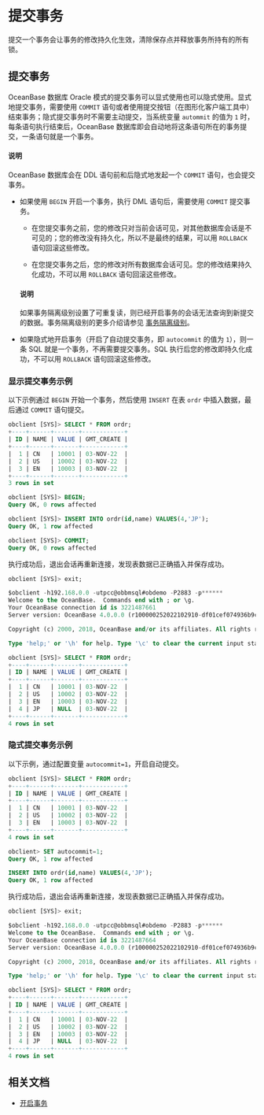 # 提交事务

提交一个事务会让事务的修改持久化生效，清除保存点并释放事务所持有的所有锁。

## 提交事务

OceanBase 数据库 Oracle 模式的提交事务可以显式使用也可以隐式使用。显式地提交事务，需要使用 `COMMIT` 语句或者使用提交按钮（在图形化客户端工具中）结束事务；隐式提交事务时不需要主动提交，当系统变量 `autommit` 的值为 `1` 时，每条语句执行结束后，OceanBase 数据库即会自动地将这条语句所在的事务提交，一条语句就是一个事务。

  <main id="notice" type='explain'>
    <h4>说明</h4>
    <p>OceanBase 数据库会在 DDL 语句前和后隐式地发起一个 <code>COMMIT</code> 语句，也会提交事务。</p>
  </main>

* 如果使用 `BEGIN` 开启一个事务，执行 DML 语句后，需要使用 `COMMIT` 提交事务。

  * 在您提交事务之前，您的修改只对当前会话可见，对其他数据库会话是不可见的；您的修改没有持久化，所以不是最终的结果，可以用 `ROLLBACK` 语句回滚这些修改。

  * 在您提交事务之后，您的修改对所有数据库会话可见。您的修改结果持久化成功，不可以用 `ROLLBACK` 语句回滚这些修改。

  <main id="notice" type='explain'>
    <h4>说明</h4>
    <p>如果事务隔离级别设置了可重复读，则已经开启事务的会话无法查询到新提交的数据。事务隔离级别的更多介绍请参见 <a href="../../../700.reference/100.oceanbase-database-concepts/800.transaction-management/200.transaction-concurrency-and-consistency/400.transaction-isolation-level/200.transaction-isolation-level-of-oracle-mode.md">事务隔离级别</a>。</p>
  </main>

* 如果隐式地开启事务（开启了自动提交事务，即 `autocommit` 的值为 `1`），则一条 SQL 就是一个事务，不再需要提交事务。SQL 执行后您的修改即持久化成功，不可以用 `ROLLBACK` 语句回滚这些修改。

### 显示提交事务示例

以下示例通过 `BEGIN` 开始一个事务，然后使用 `INSERT` 在表 `ordr` 中插入数据，最后通过 `COMMIT` 语句提交。

```sql
obclient [SYS]> SELECT * FROM ordr;
+----+------+-------+------------+
| ID | NAME | VALUE | GMT_CREATE |
+----+------+-------+------------+
|  1 | CN   | 10001 | 03-NOV-22  |
|  2 | US   | 10002 | 03-NOV-22  |
|  3 | EN   | 10003 | 03-NOV-22  |
+----+------+-------+------------+
3 rows in set

obclient [SYS]> BEGIN;
Query OK, 0 rows affected 

obclient [SYS]> INSERT INTO ordr(id,name) VALUES(4,'JP');
Query OK, 1 row affected 

obclient [SYS]> COMMIT;
Query OK, 0 rows affected
```

执行成功后，退出会话再重新连接，发现表数据已正确插入并保存成功。

```sql
obclient [SYS]> exit;

$obclient -h192.168.0.0 -utpcc@obbmsql#obdemo -P2883 -p******
Welcome to the OceanBase.  Commands end with ; or \g.
Your OceanBase connection id is 3221487661
Server version: OceanBase 4.0.0.0 (r100000252022102910-df01cef074936b9c9f177697500fad1dc304056f) (Built Oct 29 2022 10:27:50)

Copyright (c) 2000, 2018, OceanBase and/or its affiliates. All rights reserved.

Type 'help;' or '\h' for help. Type '\c' to clear the current input statement.

obclient [SYS]> SELECT * FROM ordr;
+----+------+-------+------------+
| ID | NAME | VALUE | GMT_CREATE |
+----+------+-------+------------+
|  1 | CN   | 10001 | 03-NOV-22  |
|  2 | US   | 10002 | 03-NOV-22  |
|  3 | EN   | 10003 | 03-NOV-22  |
|  4 | JP   | NULL  | 03-NOV-22  |
+----+------+-------+------------+
4 rows in set
```

### 隐式提交事务示例

以下示例，通过配置变量 `autocommit=1`，开启自动提交。

```sql
obclient [SYS]> SELECT * FROM ordr;
+----+------+-------+------------+
| ID | NAME | VALUE | GMT_CREATE |
+----+------+-------+------------+
|  1 | CN   | 10001 | 03-NOV-22  |
|  2 | US   | 10002 | 03-NOV-22  |
|  3 | EN   | 10003 | 03-NOV-22  |
+----+------+-------+------------+
4 rows in set

obclient> SET autocommit=1;
Query OK, 1 row affected 

INSERT INTO ordr(id,name) VALUES(4,'JP');
Query OK, 1 row affected 
```

执行成功后，退出会话再重新连接，发现表数据已正确插入并保存成功。

```sql
obclient [SYS]> exit;

$obclient -h192.168.0.0 -utpcc@obbmsql#obdemo -P2883 -p******
Welcome to the OceanBase.  Commands end with ; or \g.
Your OceanBase connection id is 3221487664
Server version: OceanBase 4.0.0.0 (r100000252022102910-df01cef074936b9c9f177697500fad1dc304056f) (Built Oct 29 2022 10:27:50)

Copyright (c) 2000, 2018, OceanBase and/or its affiliates. All rights reserved.

Type 'help;' or '\h' for help. Type '\c' to clear the current input statement.

obclient [SYS]> SELECT * FROM ordr;
+----+------+-------+------------+
| ID | NAME | VALUE | GMT_CREATE |
+----+------+-------+------------+
|  1 | CN   | 10001 | 03-NOV-22  |
|  2 | US   | 10002 | 03-NOV-22  |
|  3 | EN   | 10003 | 03-NOV-22  |
|  4 | JP   | NULL  | 03-NOV-22  |
+----+------+-------+------------+
4 rows in set
```

## 相关文档

* [开启事务](../500.transaction-management-of-oracle-mode/200.start-a-transaction-of-oracle-mode.md)
